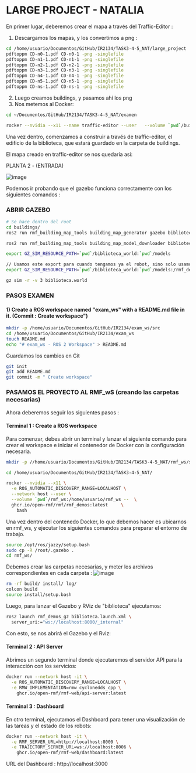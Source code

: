 # LARGE PROJECT - NATALIA

En primer lugar, deberemos crear el mapa a través del Traffic-Editor : 

1) Descargamos los mapas, y los convertimos a png :

```bash
cd /home/usuario/Documentos/GitHub/IR2134/TASK3-4-5_NAT/large_project
pdftoppm CD-n0-1.pdf CD-n0-1 -png -singlefile
pdftoppm CD-n1-1.pdf CD-n1-1 -png -singlefile
pdftoppm CD-n2-1.pdf CD-n2-1 -png -singlefile
pdftoppm CD-n3-1.pdf CD-n3-1 -png -singlefile
pdftoppm CD-n4-1.pdf CD-n4-1 -png -singlefile
pdftoppm CD-n5-1.pdf CD-n5-1 -png -singlefile
pdftoppm CD-ns-1.pdf CD-ns-1 -png -singlefile
```
2) Luego creamos buildings, y pasamos ahí los png
3) Nos metemos al Docker:
   
```bash
cd ~/Documentos/GitHub/IR2134/TASK3-4-5_NAT/examen

rocker --nvidia --x11 --name traffic-editor --user   --volume `pwd`/buildings:/rmf_demos_ws/buildings --   ghcr.io/open-rmf/rmf/rmf_demos:latest   bash
```
Una vez dentro, comenzamos a construir a través de traffic-editor, el edificio de la biblioteca, que estará guardado en la carpeta de buildings.

El mapa creado en traffic-editor se nos quedaría así:

PLANTA 2 - (ENTRADA)

![image](https://github.com/user-attachments/assets/082d3a88-deec-471a-8e85-7f6a7b7ea0b4)

Podemos ir probando que el gazebo funciona correctamente con los siguientes comandos : 

### ABRIR GAZEBO

```bash
# Se hace dentro del root
cd buildings/
ros2 run rmf_building_map_tools building_map_generator gazebo biblioteca.building.yaml biblioteca.world ./biblioteca_world

```

```bash
ros2 run rmf_building_map_tools building_map_model_downloader biblioteca.building.yaml -e ./models

export GZ_SIM_RESOURCE_PATH=`pwd`/biblioteca_world:`pwd`/models

// Usamos este export para cuando tengamos ya el robot, sino solo usamos el primer export
export GZ_SIM_RESOURCE_PATH=`pwd`/biblioteca_world:`pwd`/models:/rmf_demos_ws/install/rmf_demos_assets/share/rmf_demos_assets/models

gz sim -r -v 3 biblioteca.world
```
### PASOS EXAMEN

#### 1) Create a ROS workspace named "exam_ws" with a README.md file in it. (Commit : Create workspace")

```bash
mkdir -p /home/usuario/Documentos/GitHub/IR2134/exam_ws/src
cd /home/usuario/Documentos/GitHub/IR2134/exam_ws
touch README.md
echo "# exam_ws - ROS 2 Workspace" > README.md
```
Guardamos los cambios en Git

```bash
git init
git add README.md
git commit -m " Create workspace"
```


### PASAMOS EL PROYECTO AL RMF_wS (creando las carpetas necesarias)

Ahora deberemos seguir los siguientes pasos : 

#### Terminal 1 :  Create a ROS workspace

Para comenzar, debes abrir un terminal y lanzar el siguiente comando para crear el workspace e iniciar el contenedor de Docker con la configuración necesaria.

```bash
mkdir -p //home/usuario/Documentos/GitHub/IR2134/TASK3-4-5_NAT/rmf_ws/src

cd /home/usuario/Documentos/GitHub/IR2134/TASK3-4-5_NAT/

rocker --nvidia --x11 \
  -e ROS_AUTOMATIC_DISCOVERY_RANGE=LOCALHOST \
  --network host --user \
  --volume `pwd`/rmf_ws:/home/usuario/rmf_ws --  \
  ghcr.io/open-rmf/rmf/rmf_demos:latest 	\
    bash
```
Una vez dentro del contenedo Docker, lo que debemos hacer es ubicarnos en rmf_ws, y ejecutar los siguientes comandos para preparar el entorno de trabajo.

```bash
source /opt/ros/jazzy/setup.bash
sudo cp -R /root/.gazebo .	
cd rmf_ws/
```

Debemos crear las carpetas necesarias, y meter los archivos correspondientes en cada carpeta : 
![image](https://github.com/user-attachments/assets/8dd420bb-f5a4-4794-9318-152921941c7a)


```bash
rm -rf build/ install/ log/
colcon build
source install/setup.bash
```

Luego, para lanzar el Gazebo y RViz de "biblioteca" ejecutamos:

```bash
ros2 launch rmf_demos_gz biblioteca.launch.xml \
  server_uri:="ws://localhost:8000/_internal"
```
Con esto, se nos abrirá el Gazebo y el Rviz:


#### Terminal 2 : API Server

Abrimos un segundo terminal donde ejecutaremos el servidor API para la interacción con los servicios:

```bash
docker run --network host -it \
  -e ROS_AUTOMATIC_DISCOVERY_RANGE=LOCALHOST \
  -e RMW_IMPLEMENTATION=rmw_cyclonedds_cpp \
	ghcr.io/open-rmf/rmf-web/api-server:latest
```
#### Terminal 3 : Dashboard

En otro terminal, ejecutamos el Dashboard para tener una visualización de las tareas y el estado de los robots:

```bash
docker run --network host -it \
  -e RMF_SERVER_URL=http://localhost:8000 \
  -e TRAJECTORY_SERVER_URL=ws://localhost:8006 \
	ghcr.io/open-rmf/rmf-web/dashboard:latest
```
URL del Dashboard : http://localhost:3000




